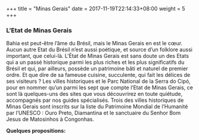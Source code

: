 +++
title = "Minas Gerais"
date = 2017-11-19T22:14:33+08:00
weight = 5
+++
### L’Etat de Minas Gerais
Bahia est peut-être l’âme du Brésil, mais le Minas Gerais en est le cœur. Aucun autre Etat du Brésil n’est aussi poétique, et source d’un folklore aussi important, que celui-là.
L'État de Minas Gerais est sans doute un des Etats qui a un passé historique parmi les plus riches et les plus significatifs du Brésil et qui, par ailleurs, possède un patrimoine bâti et naturel de premier ordre. Et que dire de sa fameuse cuisine, succulente, qui fait les délices de ses visiteurs ?
Les villes historiques et le Parc National de la Serra do Cipó, pour en nommer qu’un parmi les sept que compte l’Etat de Minas Gerais, ce sont là quelques-uns des sites que vous découvrirez en toute quiétude, accompagnés par nos guides spécialisés.
Trois des villes historiques de Minas Gerais sont inscrits sur la liste du Patrimoine Mondial de l’Humanité par l’UNESCO : Ouro Preto, Diamantina et le sanctuaire du Senhor Bom Jesus de Matosinhos à Congonhas.

**Quelques propositions:**
